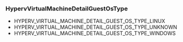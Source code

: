 ### HypervVirtualMachineDetailGuestOsType


- HYPERV_VIRTUAL_MACHINE_DETAIL_GUEST_OS_TYPE_LINUX
- HYPERV_VIRTUAL_MACHINE_DETAIL_GUEST_OS_TYPE_UNKNOWN
- HYPERV_VIRTUAL_MACHINE_DETAIL_GUEST_OS_TYPE_WINDOWS
